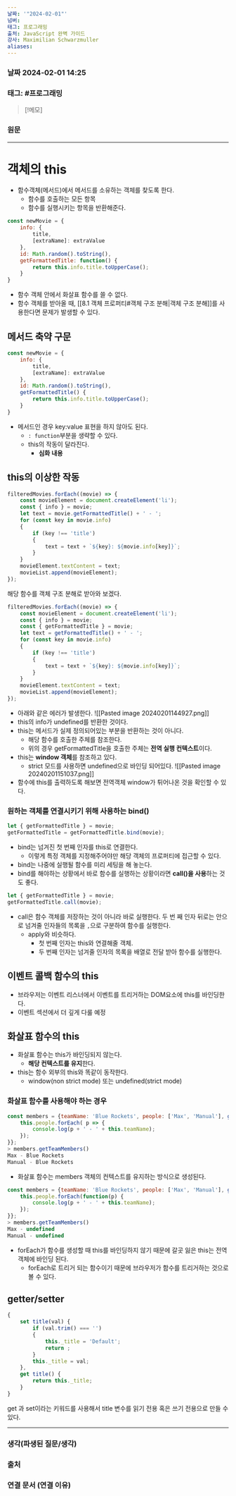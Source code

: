 ```yaml
---
날짜: '"2024-02-01"'
넘버: 
태그: 프로그래밍
출처: JavaScript 완벽 가이드
강사: Maximilian Schwarzmuller
aliases:
---
```

### 날짜  2024-02-01 14:25

### 태그: #프로그래밍 

>[!메모]
>

### 원문
---
# 객체의 this
- 함수객체(메서드)에서 메서드를 소유하는 객체를 찾도록 한다.
	- 함수를 호출하는 모든 항목
	- 함수를 실행시키는 항목을 반환해준다.
```js
const newMovie = {
	info: {
		title,
		[extraName]: extraValue
	},
	id: Math.random().toString(),
	getFormattedTitle: function() {
		return this.info.title.toUpperCase();
	}
}
```
- 함수 객체 안에서 화살표 함수를 쓸 수 없다.
- 함수 객체를 받아올 때, [[8.1 객체 프로퍼티#객체 구조 분해|객체 구조 분해]]를 사용한다면 문제가 발생할 수 있다.
## 메서드 축약 구문
```js
const newMovie = {
	info: {
		title,
		[extraName]: extraValue
	},
	id: Math.random().toString(),
	getFormattedTitle() {
		return this.info.title.toUpperCase();
	}
}
```
- 메서드인 경우 key:value 표현을 하지 않아도 된다.
	- `: function`부분을 생략할 수 있다.
	- this의 작동이 달라진다. 
		- **심화 내용**
## this의 이상한 작동
```js
filteredMovies.forEach((movie) => {
	const movieElement = document.createElement('li');
	const { info } = movie;
	let text = movie.getFormattedTitle() + ' - ';
	for (const key in movie.info)
	{
		if (key !== 'title')
		{
			text = text + `${key}: ${movie.info[key]}`;
		}
	}
	movieElement.textContent = text;
	movieList.append(movieElement);
});
```
해당 함수를 객체 구조 분해로 받아와 보겠다.
```js
filteredMovies.forEach((movie) => {
	const movieElement = document.createElement('li');
	const { info } = movie;
	const { getFormattedTitle } = movie;
	let text = getFormattedTitle() + ' - ';
	for (const key in movie.info)
	{
		if (key !== 'title')
		{
			text = text + `${key}: ${movie.info[key]}`;
		}
	}
	movieElement.textContent = text;
	movieList.append(movieElement);
});
```
- 아래와 같은 에러가 발생한다.
![[Pasted image 20240201144927.png]]
- this의 info가 undefined를 반환한 것이다.
- this는 메서드가 실제 정의되어있는 부분을 반환하는 것이 아니다.
	- 해당 함수를 호출한 주체를 참조한다.
	- 위의 경우 getFormattedTitle을 호출한 주체는 **전역 실행 컨텍스트**이다.
- this는 **window 객체**를 참조하고 있다.
	- strict 모드를 사용하면 undefined으로 바인딩 되어있다.
![[Pasted image 20240201151037.png]]
- 함수에 this를 출력하도록 해보면 전역객체 window가 튀어나온 것을 확인할 수 있다.
### 원하는 객체를 연결시키기 위해 사용하는 bind()
```js
let { getFormattedTitle } = movie;
getFormattedTitle = getFormattedTitle.bind(movie);
```
- bind는 넘겨진 첫 번째 인자를 this로 연결한다.
	- 이렇게 특정 객체를 지정해주어야만 해당 객체의 프로퍼티에 접근할 수 있다.
- bind는 나중에 실행될 함수를 미리 세팅을 해 놓는다.
- bind를 해야하는 상황에서 바로 함수를 실행하는 상황이라면 **call()을 사용**하는 것도 좋다.
```js
let { getFormattedTitle } = movie;
getFormattedTitle.call(movie);
```
- call은 함수 객체를 저장하는 것이 아니라 바로 실행한다. 두 번 째 인자 뒤로는 안으로 넘겨줄 인자들의 목록을 `,`으로 구분하여 함수를 실행한다.
	- apply와 비슷하다.
		- 첫 번째 인자는 this와 연결해줄 객체.
		- 두 번째 인자는 넘겨줄 인자의 목록을 배열로 전달 받아 함수를 실행한다.
## 이벤트 콜백 함수의 this
- 브라우저는 이벤트 리스너에서 이벤트를 트리거하는 DOM요소에 this를 바인딩한다.
- 이벤트 섹션에서 더 깊게 다룰 예정
## 화살표 함수의 this
- 화살표 함수는 this가 바인딩되지 않는다.
	- **해당 컨텍스트를 유지**한다.
- this는 함수 외부의 this와 똑같이 동작한다.
	- window(non strict mode) 또는 undefined(strict mode)
###  화살표 함수를 사용해야 하는 경우
```js
const members = {teamName: 'Blue Rockets', people: ['Max', 'Manual'], getTeamMembers() {
	this.people.forEach( p => {
		console.log(p + ' - ' + this.teamName);
	});
}};
> members.getTeamMembers()
Max - Blue Rockets
Manual - Blue Rockets
```
- 화살표 함수는 members 객체의 컨텍스트를 유지하는 방식으로 생성된다.
```js
const members = {teamName: 'Blue Rockets', people: ['Max', 'Manual'], getTeamMembers() {
	this.people.forEach(function(p) {
		console.log(p + ' - ' + this.teamName);
	});
}};
> members.getTeamMembers()
Max - undefined
Manual - undefined
```
- forEach가 함수를 생성할 때 this를 바인딩하지 않기 때문에 갈곳 잃은 this는 전역 객체에 바인딩 된다.
	- forEach로 트리거 되는 함수이기 때문에 브라우저가 함수를 트리거하는 것으로 볼 수 있다.
## getter/setter
```js
{
	set title(val) {
		if (val.trim() === '')
		{
			this._title = 'Default';
			return ;
		}
		this._title = val;
	},
	get title() {
		return this._title;
	}
}
```
get 과 set이라는 키워드를 사용해서 title 변수를 읽기 전용 혹은 쓰기 전용으로 만들 수 있다.

---
### 생각(파생된 질문/생각)

### 출처

### 연결 문서 (연결 이유)
